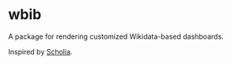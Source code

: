 # wbib

A package for rendering customized Wikidata-based dashboards.

Inspired by [Scholia](https://scholia.toolforge.org/).
